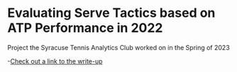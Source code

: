 # Evaluating Serve Tactics based on ATP Performance in 2022

Project the Syracuse Tennis Analytics Club worked on in the Spring of 2023

-[Check out a link to the write-up](https://rpubs.com/jlmanalytics/1006893)
